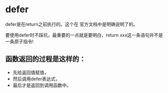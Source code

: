 # defer

defer是在return之前执行的。这个在 官方文档中是明确说明了的。

要使用defer时不踩坑，最重要的一点就是要明白，return xxx这一条语句并不是一条原子指令!


## 函数返回的过程是这样的：
- 先给返回值赋值，
- 然后调用defer表达式，
- 最后才是返回到调用函数中。

